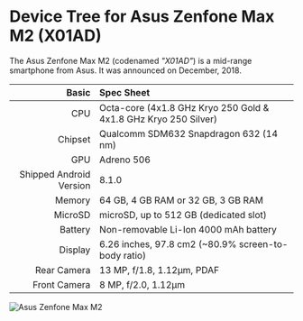 Device Tree for Asus Zenfone Max M2 (X01AD)
===========================================

The Asus Zenfone Max M2 (codenamed _"X01AD"_) is a mid-range smartphone from Asus.
It was announced on December, 2018.

Basic   | Spec Sheet
-------:|:-------------------------
CPU     | Octa-core (4x1.8 GHz Kryo 250 Gold & 4x1.8 GHz Kryo 250 Silver)
Chipset | Qualcomm SDM632 Snapdragon 632 (14 nm)
GPU     | Adreno 506
Shipped Android Version | 8.1.0
Memory | 64 GB, 4 GB RAM or 32 GB, 3 GB RAM
MicroSD | microSD, up to 512 GB (dedicated slot)
Battery | Non-removable Li-Ion 4000 mAh battery
Display | 6.26 inches, 97.8 cm2 (~80.9% screen-to-body ratio)
Rear Camera  | 13 MP, f/1.8, 1.12µm, PDAF
Front Camera  |  8 MP, f/2.0, 1.12µm

![Asus Zenfone Max M2](https://fdn2.gsmarena.com/vv/pics/asus/asus-zenfone-max-m2-zb633kl-1.jpg)